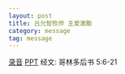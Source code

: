 ```yaml
---
layout: post
title: 吕允智牧师 主愛激勵
category: message
tag: message
---
```


[录音]() [PPT](https://drive.google.com/open?id=17zKVCOlzCuvqdtwowuPcHGjFPRoXiW8N) 经文: 哥林多后书 5:6-21

